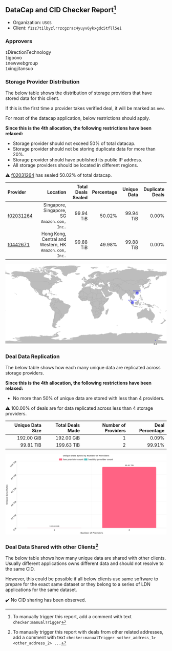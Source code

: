 ## DataCap and CID Checker Report[^1]
 - Organization: `USGS`
 - Client: `f1zz7tilbyzlrrzcgzrac4yuyv6ykxgdc5tfll5ei`
### Approvers
`1`DirectionTechnology<br/>`1`igoovo<br/>`1`newwebgroup<br/>`1`xingjitansuo

### Storage Provider Distribution
The below table shows the distribution of storage providers that have stored data for this client.

If this is the first time a provider takes verified deal, it will be marked as `new`.

For most of the datacap application, below restrictions should apply.

**Since this is the 4th allocation, the following restrictions have been relaxed:**
 - Storage provider should not exceed 50% of total datacap.
 - Storage provider should not be storing duplicate data for more than 20%.
 - Storage provider should have published its public IP address.
 - All storage providers should be located in different regions.

⚠️ [f02031264](https://filfox.info/en/address/f02031264) has sealed 50.02% of total datacap.

| Provider                                              |                                                  Location | Total Deals Sealed | Percentage | Unique Data | Duplicate Deals |
| :---------------------------------------------------- | --------------------------------------------------------: | -----------------: | ---------: | ----------: | --------------: |
| [f02031264](https://filfox.info/en/address/f02031264) |           Singapore, Singapore, SG<br/>`Amazon.com, Inc.` |          99.94 TiB |     50.02% |   99.94 TiB |           0.00% |
| [f0442671](https://filfox.info/en/address/f0442671)   | Hong Kong, Central and Western, HK<br/>`Amazon.com, Inc.` |          99.88 TiB |     49.98% |   99.88 TiB |           0.00% |

<img src="https://raw.githubusercontent.com/data-preservation-programs/filplus-checker-assets/main/filecoin-project/filecoin-plus-large-datasets/issues/1755/1679841754775.png"/>

### Deal Data Replication
The below table shows how each many unique data are replicated across storage providers.


**Since this is the 4th allocation, the following restrictions have been relaxed:**
- No more than 50% of unique data are stored with less than 4 providers.

⚠️ 100.00% of deals are for data replicated across less than 4 storage providers.

| Unique Data Size | Total Deals Made | Number of Providers | Deal Percentage |
| ---------------: | ---------------: | ------------------: | --------------: |
|       192.00 GiB |       192.00 GiB |                   1 |           0.09% |
|        99.81 TiB |       199.63 TiB |                   2 |          99.91% |

<img src="https://raw.githubusercontent.com/data-preservation-programs/filplus-checker-assets/main/filecoin-project/filecoin-plus-large-datasets/issues/1755/1679841757140.png"/>

### Deal Data Shared with other Clients[^3]
The below table shows how many unique data are shared with other clients.
Usually different applications owns different data and should not resolve to the same CID.

However, this could be possible if all below clients use same software to prepare for the exact same dataset or they belong to a series of LDN applications for the same dataset.

✔️ No CID sharing has been observed.

[^1]: To manually trigger this report, add a comment with text `checker:manualTrigger`

[^2]: Deals from those addresses are combined into this report as they are specified with `checker:manualTrigger`

[^3]: To manually trigger this report with deals from other related addresses, add a comment with text `checker:manualTrigger <other_address_1> <other_address_2> ...`
